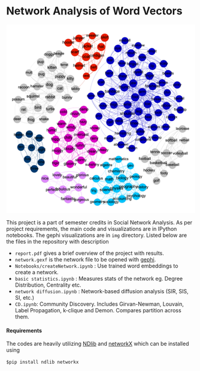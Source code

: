 # Network Analysis of Word Vectors

![Image](img/k7.png)

This project is a part of semester credits in Social Network Analysis. As per project requirements, the main code and visualizations are in IPython notebooks. The gephi visualizations are in `img` directory. Listed below are the files in the repository with description

* `report.pdf` gives a brief overview of the project with results.
* `network.gexf` is the network file to be opened with [gephi](https://gephi.org).
* `Notebooks/createNetwork.ipynb` : Use trained word embeddings to create a network.
* `basic statistics.ipynb` : Measures stats of the network eg. Degree Distribution, Centrality etc.
* `network diffusion.ipynb` : Network-based diffusion analysis (SIR, SIS, SI, etc.)
* `CD.ipynb`: Community Discovery. Includes Girvan-Newman, Louvain, Label Propagation, k-clique and Demon. Compares partition across them. 


#### Requirements

The codes are heavily utilizing [NDlib](https://ndlib.readthedocs.io/en/latest/) and [networkX](https://networkx.org) which can be installed using

`$pip install ndlib networkx` 